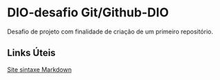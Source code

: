 # DIO-desafio Git/Github-DIO
Desafio de projeto com finalidade de criação de um primeiro repositório.

## Links Úteis
[Site sintaxe Markdown](https://www.markdownguide.org/basic-syntax/)

